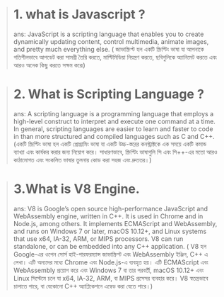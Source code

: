 > #  1. what is Javascript ?
>  ans:  JavaScript is a scripting language that enables you to create dynamically updating content, control multimedia, animate images, and pretty much everything else.  ( জাভাস্ক্রিপ্ট হল একটি স্ক্রিপ্টিং ভাষা যা আপনাকে গতিশীলভাবে আপডেট করা সামগ্রী তৈরি করতে, মাল্টিমিডিয়া নিয়ন্ত্রণ করতে, ছবিগুলিকে অ্যানিমেট করতে এবং আরও অনেক কিছু করতে সক্ষম করে৷)

> #  2. What is Scripting Language ?
> ans: A scripting language is a programming language that employs a high-level construct to interpret and execute one command at a time. In general, scripting languages are easier to learn and faster to code in than more structured and compiled languages such as C and C++. (একটি স্ক্রিপ্টিং ভাষা হল একটি প্রোগ্রামিং ভাষা যা একটি উচ্চ-স্তরের কনস্ট্রাক্টকে এক সময়ে একটি কমান্ড ব্যাখ্যা এবং কার্যকর করার জন্য নিয়োগ করে। সাধারণভাবে, স্ক্রিপ্টিং ভাষাগুলি সি এবং সি++-এর মতো আরও কাঠামোগত এবং সংকলিত ভাষার তুলনায় কোড করা সহজ এবং দ্রুততর।)

> # 3.What is V8 Engine.
> ans:  V8 is Google’s open source high-performance JavaScript and WebAssembly engine, written in C++. It is used in Chrome and in Node.js, among others. It implements ECMAScript and WebAssembly, and runs on Windows 7 or later, macOS 10.12+, and Linux systems that use x64, IA-32, ARM, or MIPS processors. V8 can run standalone, or can be embedded into any C++ application. ( V8 হল Google-এর ওপেন সোর্স হাই-পারফরম্যান্স জাভাস্ক্রিপ্ট এবং WebAssembly ইঞ্জিন, C++ এ লেখা। এটি অন্যদের মধ্যে Chrome এবং Node.js-এ ব্যবহৃত হয়। এটি ECMAScript এবং WebAssembly প্রয়োগ করে এবং Windows 7 বা তার পরবর্তী, macOS 10.12+ এবং Linux সিস্টেমে চলে যা x64, IA-32, ARM, বা MIPS প্রসেসর ব্যবহার করে। V8 স্বতন্ত্রভাবে চালাতে পারে, বা যেকোনো C++ অ্যাপ্লিকেশনে এম্বেড করা যেতে পারে।)

